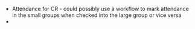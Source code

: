 - Attendance for CR - could possibly use a workflow to mark attendance in the small groups when checked into the large group or vice versa
- 